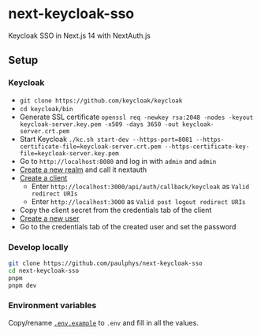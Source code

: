 # next-keycloak-sso
Keycloak SSO in Next.js 14 with NextAuth.js

## Setup

### Keycloak
- `git clone https://github.com/keycloak/keycloak`
- `cd keycloak/bin`
- Generate SSL certificate `openssl req -newkey rsa:2048 -nodes -keyout keycloak-server.key.pem -x509 -days 3650 -out keycloak-server.crt.pem`
- Start Keycloak `./kc.sh start-dev --https-port=8081 --https-certificate-file=keycloak-server.crt.pem --https-certificate-key-file=keycloak-server.key.pem`
- Go to `http://localhost:8080` and log in with `admin` and `admin`
- [Create a new realm](http://localhost:8080/admin/master/console/#/master/add-realm) and call it nextauth
- [Create a client](http://localhost:8080/admin/master/console/#/nextauth/clients/add-client)
    - Enter `http://localhost:3000/api/auth/callback/keycloak` as `Valid redirect URIs`
    - Enter `http://localhost:3000` as `Valid post logout redirect URIs`
- Copy the client secret from the credentials tab of the client
- [Create a new user](http://localhost:8080/admin/master/console/#/nextauth/users/add-user)
- Go to the credentials tab of the created user and set the password

### Develop locally

```bash
git clone https://github.com/paulphys/next-keycloak-sso
cd next-keycloak-sso
pnpm
pnpm dev
```

### Environment variables

Copy/rename [`.env.example`](https://github.com/paulphys/nextauth-keycloak/blob/main/.env.example) to `.env` and fill in all the values.


